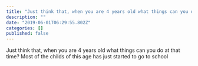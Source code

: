 ```yaml
---
title: "Just think that, when you are 4 years old what things can you do at that time?"
description: ""
date: "2019-06-01T06:29:55.802Z"
categories: []
published: false
---
```


Just think that, when you are 4 years old what things can you do at that time? Most of the childs of this age has just started to go to school